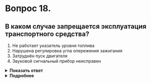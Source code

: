 # Вопрос 18.

## В каком случае запрещается эксплуатация транспортного средства?

1. Не работает указатель уровня топлива
2. Нарушена регулировка угла опережения зажигания
3. Затруднён пуск двигателя
4. Звуковой сигнальный прибор неисправен

<details>
<summary><b>Показать ответ</b></summary>
Правильный ответ: 4
</details>
<details>
<summary><b>Подробнее</b></summary>
«Перечнем неисправностей» запрещается эксплуатация в случае, если не работает звуковой сигнал.
(«Перечень неисправностей» пункт 9.3).
</details>